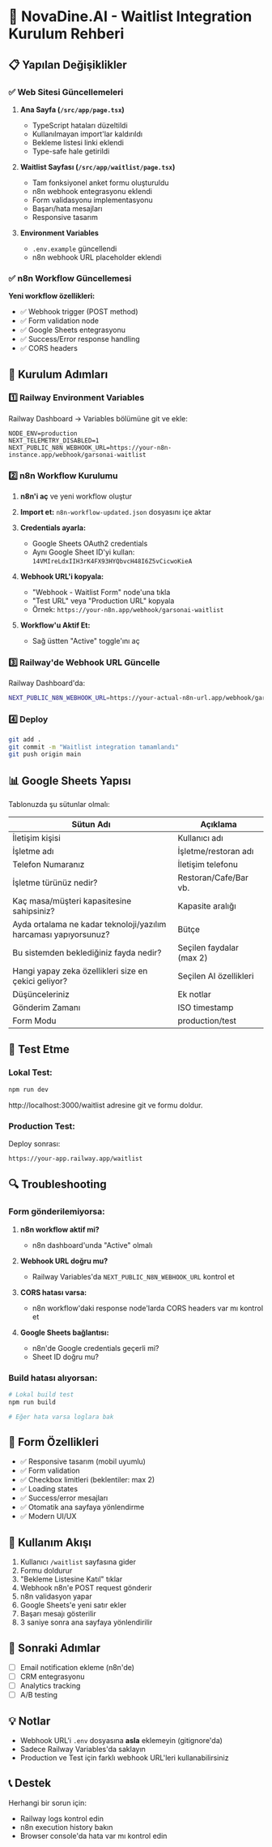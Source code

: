 # 🚀 NovaDine.AI - Waitlist Integration Kurulum Rehberi

## 📋 Yapılan Değişiklikler

### ✅ Web Sitesi Güncellemeleri

1. **Ana Sayfa (`/src/app/page.tsx`)**
   - TypeScript hataları düzeltildi
   - Kullanılmayan import'lar kaldırıldı
   - Bekleme listesi linki eklendi
   - Type-safe hale getirildi

2. **Waitlist Sayfası (`/src/app/waitlist/page.tsx`)**
   - Tam fonksiyonel anket formu oluşturuldu
   - n8n webhook entegrasyonu eklendi
   - Form validasyonu implementasyonu
   - Başarı/hata mesajları
   - Responsive tasarım

3. **Environment Variables**
   - `.env.example` güncellendi
   - n8n webhook URL placeholder eklendi

### ✅ n8n Workflow Güncellemesi

**Yeni workflow özellikleri:**
- ✅ Webhook trigger (POST method)
- ✅ Form validation node
- ✅ Google Sheets entegrasyonu
- ✅ Success/Error response handling
- ✅ CORS headers

## 🔧 Kurulum Adımları

### 1️⃣ Railway Environment Variables

Railway Dashboard → Variables bölümüne git ve ekle:

```env
NODE_ENV=production
NEXT_TELEMETRY_DISABLED=1
NEXT_PUBLIC_N8N_WEBHOOK_URL=https://your-n8n-instance.app/webhook/garsonai-waitlist
```

### 2️⃣ n8n Workflow Kurulumu

1. **n8n'i aç** ve yeni workflow oluştur
2. **Import et:** `n8n-workflow-updated.json` dosyasını içe aktar
3. **Credentials ayarla:**
   - Google Sheets OAuth2 credentials
   - Aynı Google Sheet ID'yi kullan: `14VMIreLdxIIH3rK4FX93HYQbvcH48I6Z5vCicwoKieA`

4. **Webhook URL'i kopyala:**
   - "Webhook - Waitlist Form" node'una tıkla
   - "Test URL" veya "Production URL" kopyala
   - Örnek: `https://your-n8n.app/webhook/garsonai-waitlist`

5. **Workflow'u Aktif Et:**
   - Sağ üstten "Active" toggle'ını aç

### 3️⃣ Railway'de Webhook URL Güncelle

Railway Dashboard'da:

```bash
NEXT_PUBLIC_N8N_WEBHOOK_URL=https://your-actual-n8n-url.app/webhook/garsonai-waitlist
```

### 4️⃣ Deploy

```bash
git add .
git commit -m "Waitlist integration tamamlandı"
git push origin main
```

## 📊 Google Sheets Yapısı

Tablonuzda şu sütunlar olmalı:

| Sütun Adı | Açıklama |
|-----------|----------|
| İletişim kişisi | Kullanıcı adı |
| İşletme adı | İşletme/restoran adı |
| Telefon Numaranız | İletişim telefonu |
| İşletme türünüz nedir? | Restoran/Cafe/Bar vb. |
| Kaç masa/müşteri kapasitesine sahipsiniz? | Kapasite aralığı |
| Ayda ortalama ne kadar teknoloji/yazılım harcaması yapıyorsunuz? | Bütçe |
| Bu sistemden beklediğiniz fayda nedir? | Seçilen faydalar (max 2) |
| Hangi yapay zeka özellikleri size en çekici geliyor? | Seçilen AI özellikleri |
| Düşünceleriniz | Ek notlar |
| Gönderim Zamanı | ISO timestamp |
| Form Modu | production/test |

## 🧪 Test Etme

### Lokal Test:
```bash
npm run dev
```

http://localhost:3000/waitlist adresine git ve formu doldur.

### Production Test:
Deploy sonrası:
```
https://your-app.railway.app/waitlist
```

## 🔍 Troubleshooting

### Form gönderilemiyorsa:

1. **n8n workflow aktif mi?**
   - n8n dashboard'unda "Active" olmalı

2. **Webhook URL doğru mu?**
   - Railway Variables'da `NEXT_PUBLIC_N8N_WEBHOOK_URL` kontrol et

3. **CORS hatası varsa:**
   - n8n workflow'daki response node'larda CORS headers var mı kontrol et

4. **Google Sheets bağlantısı:**
   - n8n'de Google credentials geçerli mi?
   - Sheet ID doğru mu?

### Build hatası alıyorsan:

```bash
# Lokal build test
npm run build

# Eğer hata varsa loglara bak
```

## 📱 Form Özellikleri

- ✅ Responsive tasarım (mobil uyumlu)
- ✅ Form validation
- ✅ Checkbox limitleri (beklentiler: max 2)
- ✅ Loading states
- ✅ Success/error mesajları
- ✅ Otomatik ana sayfaya yönlendirme
- ✅ Modern UI/UX

## 🎯 Kullanım Akışı

1. Kullanıcı `/waitlist` sayfasına gider
2. Formu doldurur
3. "Bekleme Listesine Katıl" tıklar
4. Webhook n8n'e POST request gönderir
5. n8n validasyon yapar
6. Google Sheets'e yeni satır ekler
7. Başarı mesajı gösterilir
8. 3 saniye sonra ana sayfaya yönlendirilir

## 🚀 Sonraki Adımlar

- [ ] Email notification ekleme (n8n'de)
- [ ] CRM entegrasyonu
- [ ] Analytics tracking
- [ ] A/B testing

## 💡 Notlar

- Webhook URL'i `.env` dosyasına **asla** eklemeyin (gitignore'da)
- Sadece Railway Variables'da saklayın
- Production ve Test için farklı webhook URL'leri kullanabilirsiniz

## 📞 Destek

Herhangi bir sorun için:
- Railway logs kontrol edin
- n8n execution history bakın
- Browser console'da hata var mı kontrol edin
